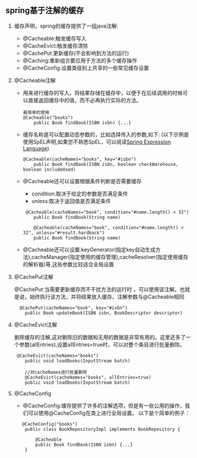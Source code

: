 ## spring基于注解的缓存
1. 缓存声明，spring的缓存提供了一组java注解:

   - @Cacheable:触发缓存写入
   - @CacheEvict:触发缓存清除
   - @CachePut:更新缓存(不会影响到方法的运行)
   - @Caching:重新组合要应用于方法的多个缓存操作
   - @CacheConfig:设置类级别上共享的一些常见缓存设置

2. @Cacheable注解

   - 用来进行缓存的写入，将结果存储在缓存中，以便于在后续调用的时候可以直接返回缓存中的值，而不必再执行实际的方法。

     ```
     最简单的使用
     @Cacheable("books")
         public Book findBook(ISBN isbn) {...}
     ```

   - 缓存名称是可以配置动态参数的，比如选择传入的参数,如下: (以下示例是使用SpEL声明,如果您不熟悉SpEL，可以阅读[Spring Expression Language](https://docs.spring.io/spring/docs/5.2.0.M1/spring-framework-reference/core.html#expressions))

     ```
     @Cacheable(cacheNames="books", key="#isbn")
         public Book findBook(ISBN isbn, boolean checkWarehouse, boolean includeUsed)
     ```

   - @Cacheable还可以设置根据条件判断是否需要缓存

     - condition:取决于给定的参数是否满足条件
     - unless:取决于返回值是否满足条件

     ```
      @Cacheable(cacheNames="book", condition="#name.length() < 32") 
         public Book findBook(String name)
         
         @Cacheable(cacheNames="book", condition="#name.length() < 32", unless="#result.hardback") 
         public Book findBook(String name) 
     ```

   - @Cacheable还可以设置:keyGenerator(指定key自动生成方法),cacheManager(指定使用的缓存管理),cacheResolver(指定使用缓存的解析器)等,这些参数比较适合全局设置

3. @CachePut注解

   @CachePut:当需要更新缓存而不干扰方法的运行时 ，可以使用该注解。也就是说，始终执行该方法，并将结果放入缓存，注解参数与@Cacheable相同

   ```
     @CachePut(cacheNames="book", key="#isbn")
       public Book updateBook(ISBN isbn, BookDescriptor descriptor) 
   ```

4. @CacheEvict注解

   删除缓存的注解,这对删除旧的数据和无用的数据是非常有用的。这里还多了一个参数(allEntries),设置allEntries=true时，可以对整个条目进行批量删除。 

   ```
    @CacheEvict(cacheNames="books") 
       public void loadBooks(InputStream batch)
       
       //对cacheNames进行批量删除
       @CacheEvict(cacheNames="books", allEntries=true) 
       public void loadBooks(InputStream batch) 
   ```

5. @CacheConfig

   - @CacheConfig:缓存提供了许多的注解选项，但是有一些公用的操作，我们可以使用@CacheConfig在类上进行全局设置。 以下是个简单的例子：

   ```
      @CacheConfig("books") 
       public class BookRepositoryImpl implements BookRepository {
       
           @Cacheable
           public Book findBook(ISBN isbn) {...}
       } 
   ```

   